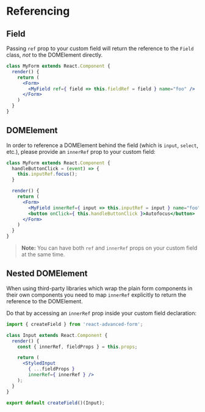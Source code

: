 # Referencing

## Field
Passing `ref` prop to your custom field will return the reference to the `Field` class, *not* to the DOMElement directly.

```jsx
class MyForm extends React.Component {
  render() {
    return (
      <Form>
        <MyField ref={ field => this.fieldRef = field } name="foo" />
      </Form>
    )
  }
}
```

## DOMElement
In order to reference a DOMElement behind the field (which is `input`, `select`, etc.), please provide an `innerRef` prop to your custom field:

```jsx
class MyForm extends React.Component {
  handleButtonClick = (event) => {
    this.inputRef.focus();
  }

  render() {
    return (
      <Form>
        <MyField innerRef={ input => this.inputRef = input } name="foo" />
        <button onClick={ this.handleButtonClick }>Autofocus</button>
      </Form>
    )
  }
}
```

> **Note:** You can have both `ref` and `innerRef` props on your custom field at the same time.

## Nested DOMElement
When using third-party libraries which wrap the plain form components in their own components you need to map `innerRef` explicitly to return the reference to the DOMElement.

Do that by accessing an `innerRef` prop inside your custom field declaration:

```jsx
import { createField } from 'react-advanced-form';

class Input extends React.Component {
  render() {
    const { innerRef, fieldProps } = this.props;

    return (
      <StyledInput
        { ...fieldProps }
        innerRef={ innerRef } />
    );
  }
}

export default createField()(Input);
```

